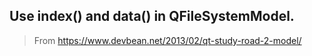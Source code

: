 ## Use index() and data() in QFileSystemModel.
> From https://www.devbean.net/2013/02/qt-study-road-2-model/

